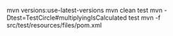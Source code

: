 mvn versions:use-latest-versions
mvn clean test
mvn -Dtest=TestCircle#multiplyingIsCalculated test
mvn -f src/test/resources/files/pom.xml